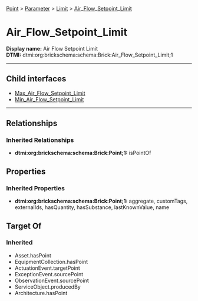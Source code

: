 [Point](../../../Point.md) > [Parameter](../../Parameter.md) > [Limit](../Limit.md) > [Air_Flow_Setpoint_Limit](#)
# Air_Flow_Setpoint_Limit

**Display name:** Air Flow Setpoint Limit<br />
**DTMI:** dtmi:org:brickschema:schema:Brick:Air_Flow_Setpoint_Limit;1

---


## Child interfaces
* [Max_Air_Flow_Setpoint_Limit](../Max_Limit/Max_Air_Flow_Setpoint_Limit/Max_Air_Flow_Setpoint_Limit.md)
* [Min_Air_Flow_Setpoint_Limit](../Min_Limit/Min_Air_Flow_Setpoint_Limit/Min_Air_Flow_Setpoint_Limit.md)

---
## Relationships
### Inherited Relationships
* **dtmi:org:brickschema:schema:Brick:Point;1:** isPointOf
## Properties
### Inherited Properties
* **dtmi:org:brickschema:schema:Brick:Point;1:** aggregate, customTags, externalIds, hasQuantity, hasSubstance, lastKnownValue, name
## Target Of
### Inherited
* Asset.hasPoint
* EquipmentCollection.hasPoint
* ActuationEvent.targetPoint
* ExceptionEvent.sourcePoint
* ObservationEvent.sourcePoint
* ServiceObject.producedBy
* Architecture.hasPoint
